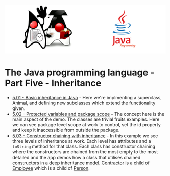 ![](/assets/javarepologo.png)

# The Java programming language - Part Five - Inheritance

- [5.01 - Basic inheritance in Java](/src/com/irisida/lang/part05/inheritance/basicinheritance) - Here we're implmenting a superclass, Animal, and defining new subclasses which extend the functionality given.
- [5.02 - Protected variables and package scope](/src/com/irisida/lang/part05/inheritance/useprotected/application/App.java) - The concept here is the main aspect of the demo. The classes are trivial fruits examples. Here we can see package level scope at work to control, set the id property and keep it inaccessible from outside the package.
- [5.03 - Constructor chaining with inheritance](/src/com/irisida/lang/part05/inheritance/constructorchain/App.java) - In this example we see three levels of inheritance at work. Each level has attributes and a `toString` method for that class. Each class has constructor chaining where the constructors are chained from the most empty to the most detailed and the app demos how a class that utilises chained constructors in a deep inheritance model. [Contractor](/src/com/irisida/lang/part05/inheritance/constructorchain/Contractor.java) is a child of [Employee](/src/com/irisida/lang/part05/inheritance/constructorchain/Employee.java) which is a child of [Person](/src/com/irisida/lang/part05/inheritance/constructorchain/Person.java).